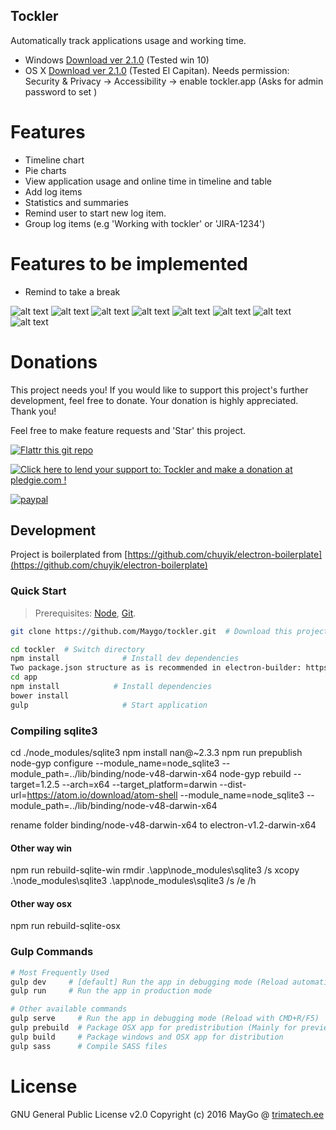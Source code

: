 Tockler
-------

Automatically track applications usage and working time.

- Windows [Download ver 2.1.0](https://github.com/MayGo/tockler/releases/download/2.1.0/Tockler.Setup.2.1.0.exe) (Tested win 10)
- OS X [Download ver 2.1.0](https://github.com/MayGo/tockler/releases/download/2.1.0/Tockler-2.1.0.dmg) (Tested El Capitan). Needs permission: Security & Privacy -> Accessibility -> enable tockler.app (Asks for admin password to set )

# Features
- Timeline chart
- Pie charts
- View application usage and online time in timeline and table
- Add log items
- Statistics and summaries
- Remind user to start new log item.
- Group log items (e.g 'Working with tockler' or 'JIRA-1234')

# Features to be implemented
- Remind to take a break



![alt text](https://github.com/MayGo/tockler/raw/master/screenshots/timeline_view.png "Tockler screenshot")
![alt text](https://github.com/MayGo/tockler/raw/master/screenshots/timeline_view_table.png "Timeline views table")
![alt text](https://github.com/MayGo/tockler/raw/master/screenshots/select_to_create_log_item.png "Tockler screenshot")
![alt text](https://github.com/MayGo/tockler/raw/master/screenshots/list_view.png "List view")
![alt text](https://github.com/MayGo/tockler/raw/master/screenshots/list_view_selected.png "List view when item selected")
![alt text](https://github.com/MayGo/tockler/raw/master/screenshots/summary_view.png "Summary view")
![alt text](https://github.com/MayGo/tockler/raw/master/screenshots/tray_view.png "Tray view")
![alt text](https://github.com/MayGo/tockler/raw/master/screenshots/tray_view_running_item.png "Tray view when log item running")


# Donations 

This project needs you! If you would like to support this project's further development, feel free to donate. 
Your donation is highly appreciated. Thank you!

Feel free to make feature requests and 'Star' this project.

[![Flattr this git repo](http://api.flattr.com/button/flattr-badge-large.png)](https://flattr.com/submit/auto?user_id=MayGo&url=https://github.com/MayGo/tockler&title=Tockler&language=en_GB&tags=github&category=software)

<a href='https://pledgie.com/campaigns/31267'><img alt='Click here to lend your support to: Tockler and make a donation at pledgie.com !' src='https://pledgie.com/campaigns/31267.png?skin_name=chrome' border='0' ></a>

[![paypal](https://www.paypalobjects.com/en_US/i/btn/btn_donateCC_LG.gif)](https://www.paypal.com/cgi-bin/webscr?cmd=_s-xclick&hosted_button_id=WWFJ9G2JQE5VW)



Development
---
Project is boilerplated from [https://github.com/chuyik/electron-boilerplate](https://github.com/chuyik/electron-boilerplate)

### Quick Start
> Prerequisites: [Node](https://nodejs.org/), [Git](https://git-scm.com/).

```bash
git clone https://github.com/Maygo/tockler.git  # Download this project

cd tockler  # Switch directory
npm install              # Install dev dependencies
Two package.json structure as is recommended in electron-builder: https://github.com/electron-userland/electron-builder#two-packagejson-structure
cd app
npm install            # Install dependencies
bower install
gulp                     # Start application
```
### Compiling sqlite3
cd ./node_modules/sqlite3
npm install nan@~2.3.3
npm run prepublish
node-gyp configure --module_name=node_sqlite3 --module_path=../lib/binding/node-v48-darwin-x64
node-gyp rebuild --target=1.2.5 --arch=x64 --target_platform=darwin --dist-url=https://atom.io/download/atom-shell --module_name=node_sqlite3 --module_path=../lib/binding/node-v48-darwin-x64

rename folder binding/node-v48-darwin-x64 to electron-v1.2-darwin-x64

#### Other way win
npm run rebuild-sqlite-win
rmdir .\app\node_modules\sqlite3 /s
xcopy .\node_modules\sqlite3 .\app\node_modules\sqlite3 /s /e /h

#### Other way osx
npm run rebuild-sqlite-osx


### Gulp Commands
```bash
# Most Frequently Used
gulp dev     # [default] Run the app in debugging mode (Reload automatically)
gulp run     # Run the app in production mode

# Other available commands
gulp serve     # Run the app in debugging mode (Reload with CMD+R/F5)
gulp prebuild  # Package OSX app for predistribution (Mainly for preview)
gulp build     # Package windows and OSX app for distribution
gulp sass      # Compile SASS files
```



# License
GNU General Public License v2.0
Copyright (c) 2016 MayGo @ [trimatech.ee](http://trimatech.ee)


